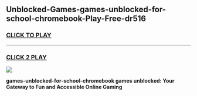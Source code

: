 
## Unblocked-Games-games-unblocked-for-school-chromebook-Play-Free-dr516
<h3>
<a href="https://premium76.site?title=games-unblocked-for-school-chromebook&ref=10A">CLICK TO PLAY</a></h3>
<hr>

<h3>
<a href="https://premium76.site?title=games-unblocked-for-school-chromebook&ref=10A">CLICK 2 PLAY</a>
  
</h3>

<a href="https://premium76.site?title=games-unblocked-for-school-chromebook&ref=10A"><img src="https://clearcache.store/games.png"></a>


**games-unblocked-for-school-chromebook games unblocked: Your Gateway to Fun and Accessible Online Gaming**
